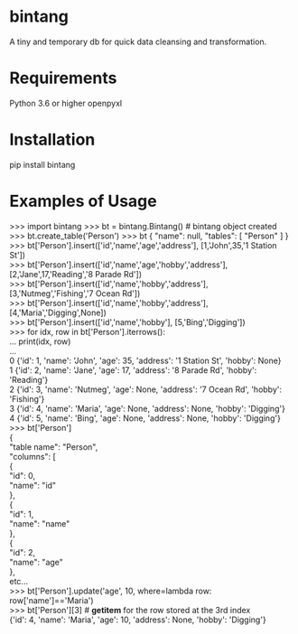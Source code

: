 # bintang
A tiny and temporary db for quick data cleansing and transformation.

# Requirements
Python 3.6 or higher
openpyxl

# Installation
pip install bintang

# Examples of Usage
  \>\>\> import bintang
  \>\>\> bt = bintang.Bintang() # bintang object created
  \>\>\> bt.create_table('Person')
  \>\>\> bt
  {
    "name": null,
    "tables": [
      "Person"
    ]
  }
  \>\>\> bt['Person'].insert(['id','name','age','address'], [1,'John',35,'1 Station St'])  
  \>\>\> bt['Person'].insert(['id','name','age','hobby','address'], [2,'Jane',17,'Reading','8 Parade Rd'])  
  \>\>\> bt['Person'].insert(['id','name','hobby','address'], [3,'Nutmeg','Fishing','7 Ocean Rd'])  
  \>\>\> bt['Person'].insert(['id','name','hobby','address'], [4,'Maria','Digging',None])  
  \>\>\> bt['Person'].insert(['id','name','hobby'], [5,'Bing','Digging'])  
  \>\>\> for idx, row in bt['Person'].iterrows():  
  ...     print(idx, row)  
  ...  
  0 {'id': 1, 'name': 'John', 'age': 35, 'address': '1 Station St', 'hobby': None}  
  1 {'id': 2, 'name': 'Jane', 'age': 17, 'address': '8 Parade Rd', 'hobby': 'Reading'}  
  2 {'id': 3, 'name': 'Nutmeg', 'age': None, 'address': '7 Ocean Rd', 'hobby': 'Fishing'}  
  3 {'id': 4, 'name': 'Maria', 'age': None, 'address': None, 'hobby': 'Digging'}  
  4 {'id': 5, 'name': 'Bing', 'age': None, 'address': None, 'hobby': 'Digging'}  
  \>\>\> bt['Person']  
  {  
    "table name": "Person",  
    "columns": [  
      {  
        "id": 0,  
        "name": "id"  
      },  
      {  
        "id": 1,  
        "name": "name"  
      },  
      {  
        "id": 2,  
        "name": "age"  
      },  
      etc...  
  \>\>\> bt['Person'].update('age', 10, where=lambda row: row['name']=='Maria')  
  \>\>\> bt['Person'][3] # __getitem__ for the row stored at the 3rd index  
  {'id': 4, 'name': 'Maria', 'age': 10, 'address': None, 'hobby': 'Digging'}  
